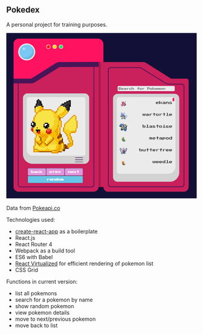 ## Pokedex
A personal project for training purposes.

![pokedex](pokedex.png)

Data from [Pokeapi.co](https://pokeapi.co/)

Technologies used:

* [create-react-app](https://github.com/facebookincubator/create-react-app) as a boilerplate
* React.js
* React Router 4 
* Webpack as a build tool
* ES6 with Babel
* [React Virtualized](https://github.com/bvaughn/react-virtualized) for efficient rendering of pokemon list
* CSS Grid

Functions in current version:

* list all pokemons
* search for a pokemon by name
* show random pokemon
* view pokemon details
* move to next/previous pokemon
* move back to list 


